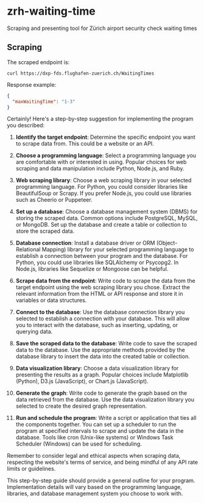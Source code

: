 # zrh-waiting-time

Scraping and presenting tool for Zürich airport security check waiting times

## Scraping

The scraped endpoint is:

```shell
curl https://dxp-fds.flughafen-zuerich.ch/WaitingTimes
```

Response example:

```json
{
  "maxWaitingTime": "1-3"
}
```

Certainly! Here's a step-by-step suggestion for implementing the program you described:

1. **Identify the target endpoint**: Determine the specific endpoint you want to scrape data from. This could be a website or an API.

2. **Choose a programming language**: Select a programming language you are comfortable with or interested in using. Popular choices for web scraping and data manipulation include Python, Node.js, and Ruby.

3. **Web scraping library**: Choose a web scraping library in your selected programming language. For Python, you could consider libraries like BeautifulSoup or Scrapy. If you prefer Node.js, you could use libraries such as Cheerio or Puppeteer.

4. **Set up a database**: Choose a database management system (DBMS) for storing the scraped data. Common options include PostgreSQL, MySQL, or MongoDB. Set up the database and create a table or collection to store the scraped data.

5. **Database connection**: Install a database driver or ORM (Object-Relational Mapping) library for your selected programming language to establish a connection between your program and the database. For Python, you could use libraries like SQLAlchemy or Psycopg2. In Node.js, libraries like Sequelize or Mongoose can be helpful.

6. **Scrape data from the endpoint**: Write code to scrape the data from the target endpoint using the web scraping library you chose. Extract the relevant information from the HTML or API response and store it in variables or data structures.

7. **Connect to the database**: Use the database connection library you selected to establish a connection with your database. This will allow you to interact with the database, such as inserting, updating, or querying data.

8. **Save the scraped data to the database**: Write code to save the scraped data to the database. Use the appropriate methods provided by the database library to insert the data into the created table or collection.

9. **Data visualization library**: Choose a data visualization library for presenting the results as a graph. Popular choices include Matplotlib (Python), D3.js (JavaScript), or Chart.js (JavaScript).

10. **Generate the graph**: Write code to generate the graph based on the data retrieved from the database. Use the data visualization library you selected to create the desired graph representation.

11. **Run and schedule the program**: Write a script or application that ties all the components together. You can set up a scheduler to run the program at specified intervals to scrape and update the data in the database. Tools like cron (Unix-like systems) or Windows Task Scheduler (Windows) can be used for scheduling.

Remember to consider legal and ethical aspects when scraping data, respecting the website's terms of service, and being mindful of any API rate limits or guidelines.

This step-by-step guide should provide a general outline for your program. Implementation details will vary based on the programming language, libraries, and database management system you choose to work with.